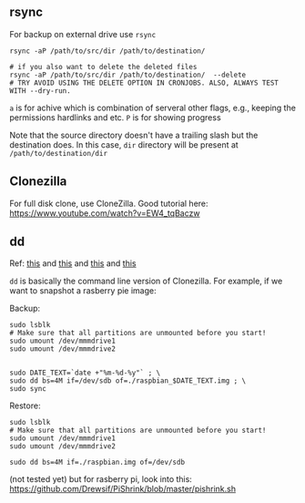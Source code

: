 ## rsync
For backup on external drive use `rsync`

```
rsync -aP /path/to/src/dir /path/to/destination/

# if you also want to delete the deleted files
rsync -aP /path/to/src/dir /path/to/destination/  --delete
# TRY AVOID USING THE DELETE OPTION IN CRONJOBS. ALSO, ALWAYS TEST WITH --dry-run.
```

`a` is for achive which is combination of serveral other flags, e.g., keeping the permissions hardlinks and etc.
`P` is for showing progress

Note that the source directory doesn't have a trailing slash but the destination does. In this case, `dir` directory will be present at `/path/to/destination/dir`


## Clonezilla

For full disk clone, use CloneZilla. Good tutorial here: https://www.youtube.com/watch?v=EW4_tqBaczw


## dd
Ref: [this](https://www.raspberrypi.org/documentation/linux/filesystem/backup.md) and [this](https://help.ubuntu.com/community/DriveImaging) and [this](https://thepihut.com/blogs/raspberry-pi-tutorials/17789160-backing-up-and-restoring-your-raspberry-pis-sd-card) and [this]() 

`dd` is basically the command line version of Clonezilla. For example, if we want to snapshot a rasberry pie image:

Backup:
```
sudo lsblk
# Make sure that all partitions are unmounted before you start!
sudo umount /dev/mmmdrive1
sudo umount /dev/mmmdrive2


sudo DATE_TEXT=`date +"%m-%d-%y"` ; \
sudo dd bs=4M if=/dev/sdb of=./raspbian_$DATE_TEXT.img ; \
sudo sync
```

Restore:
```
sudo lsblk
# Make sure that all partitions are unmounted before you start!
sudo umount /dev/mmmdrive1
sudo umount /dev/mmmdrive2

sudo dd bs=4M if=./raspbian.img of=/dev/sdb
```

(not tested yet) but for rasberry pi, look into this: https://github.com/Drewsif/PiShrink/blob/master/pishrink.sh
